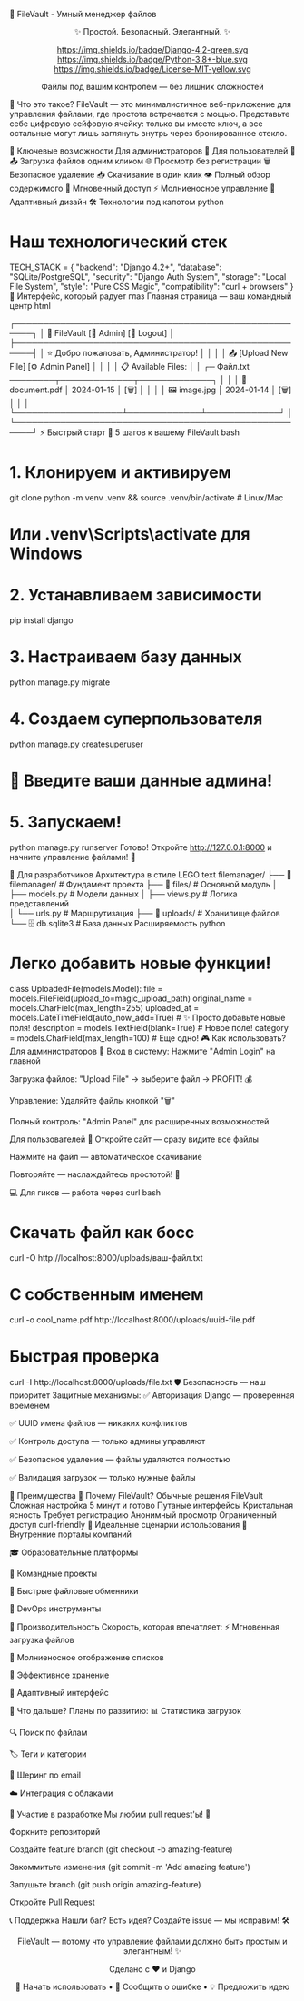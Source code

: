 📁 FileVault - Умный менеджер файлов
<div align="center">
✨ Простой. Безопасный. Элегантный. ✨

https://img.shields.io/badge/Django-4.2-green.svg
https://img.shields.io/badge/Python-3.8+-blue.svg
https://img.shields.io/badge/License-MIT-yellow.svg

Файлы под вашим контролем — без лишних сложностей

</div>
🚀 Что это такое?
FileVault — это минималистичное веб-приложение для управления файлами, где простота встречается с мощью. Представьте себе цифровую сейфовую ячейку: только вы имеете ключ, а все остальные могут лишь заглянуть внутрь через бронированное стекло.

🎯 Ключевые возможности
Для администраторов 🔐	Для пользователей 👀
📤 Загрузка файлов одним кликом	🌐 Просмотр без регистрации
🗑️ Безопасное удаление	📥 Скачивание в один клик
👁️ Полный обзор содержимого	🚀 Мгновенный доступ
⚡ Молниеносное управление	📱 Адаптивный дизайн
🛠️ Технологии под капотом
python
# Наш технологический стек
TECH_STACK = {
    "backend": "Django 4.2+",
    "database": "SQLite/PostgreSQL", 
    "security": "Django Auth System",
    "storage": "Local File System",
    "style": "Pure CSS Magic",
    "compatibility": "curl + browsers"
}
🎨 Интерфейс, который радует глаз
Главная страница — ваш командный центр
html
<!-- Чистый, интуитивный дизайн -->
┌─────────────────────────────────────────────────────┐
│ 📁 FileVault                 [👤 Admin] [🚪 Logout] │
├─────────────────────────────────────────────────────┤
│ ⭐ Добро пожаловать, Администратор!                 │
│                                                     │
│ 📤 [Upload New File]    [⚙️ Admin Panel]           │
│                                                     │
│ 📋 Available Files:                                │
│ ┌─ Файл.txt ────────┬─────────────┬─────────────┐  │
│ │ 📄 document.pdf   │ 2024-01-15  │  [🗑️]       │  │
│ │ 🖼️ image.jpg      │ 2024-01-14  │  [🗑️]       │  │
│ └───────────────────┴─────────────┴─────────────┘  │
└─────────────────────────────────────────────────────┘
⚡ Быстрый старт
🎯 5 шагов к вашему FileVault
bash
# 1. Клонируем и активируем
git clone <your-repo>
python -m venv .venv && source .venv/bin/activate  # Linux/Mac
# Или .venv\Scripts\activate для Windows

# 2. Устанавливаем зависимости
pip install django

# 3. Настраиваем базу данных
python manage.py migrate

# 4. Создаем суперпользователя
python manage.py createsuperuser
# 🎉 Введите ваши данные админа!

# 5. Запускаем!
python manage.py runserver
Готово! Откройте http://127.0.0.1:8000 и начните управление файлами! 🎊

🔧 Для разработчиков
Архитектура в стиле LEGO
text
filemanager/
├── 🧱 filemanager/          # Фундамент проекта
├── 🎯 files/               # Основной модуль
│   ├── models.py          # Модели данных
│   ├── views.py           # Логика представлений  
│   └── urls.py           # Маршрутизация
├── 📁 uploads/            # Хранилище файлов
└── 🗄️  db.sqlite3         # База данных
Расширяемость
python
# Легко добавить новые функции!
class UploadedFile(models.Model):
    file = models.FileField(upload_to=magic_upload_path)
    original_name = models.CharField(max_length=255)
    uploaded_at = models.DateTimeField(auto_now_add=True)
    # ✨ Просто добавьте новые поля!
    description = models.TextField(blank=True)  # Новое поле!
    category = models.CharField(max_length=100) # Еще одно!
🎮 Как использовать?
Для администраторов 🦸
Вход в систему: Нажмите "Admin Login" на главной

Загрузка файлов: "Upload File" → выберите файл → PROFIT! 💰

Управление: Удаляйте файлы кнопкой "🗑️"

Полный контроль: "Admin Panel" для расширенных возможностей

Для пользователей 👥
Откройте сайт — сразу видите все файлы

Нажмите на файл — автоматическое скачивание

Повторяйте — наслаждайтесь простотой! 🎉

💻 Для гиков — работа через curl
bash
# Скачать файл как босс
curl -O http://localhost:8000/uploads/ваш-файл.txt

# С собственным именем
curl -o cool_name.pdf http://localhost:8000/uploads/uuid-file.pdf

# Быстрая проверка
curl -I http://localhost:8000/uploads/file.txt
🛡️ Безопасность — наш приоритет
Защитные механизмы:
✅ Авторизация Django — проверенная временем

✅ UUID имена файлов — никаких конфликтов

✅ Контроль доступа — только админы управляют

✅ Безопасное удаление — файлы удаляются полностью

✅ Валидация загрузок — только нужные файлы

🌟 Преимущества
💎 Почему FileVault?
Обычные решения	FileVault
Сложная настройка	5 минут и готово
Путаные интерфейсы	Кристальная ясность
Требует регистрацию	Анонимный просмотр
Ограниченный доступ	curl-friendly
🎯 Идеальные сценарии использования
🏢 Внутренние порталы компаний

🎓 Образовательные платформы

👥 Командные проекты

🚀 Быстрые файловые обменники

🔧 DevOps инструменты

🚀 Производительность
Скорость, которая впечатляет:
⚡ Мгновенная загрузка файлов

🚀 Молниеносное отображение списков

💾 Эффективное хранение

📱 Адаптивный интерфейс

🔮 Что дальше?
Планы по развитию:
📊 Статистика загрузок

🔍 Поиск по файлам

🏷️ Теги и категории

📧 Шеринг по email

☁️ Интеграция с облаками

🤝 Участие в разработке
Мы любим pull request'ы! 💝

Форкните репозиторий

Создайте feature branch (git checkout -b amazing-feature)

Закоммитьте изменения (git commit -m 'Add amazing feature')

Запушьте branch (git push origin amazing-feature)

Откройте Pull Request

📞 Поддержка
Нашли баг? Есть идея? Создайте issue — мы исправим! 🛠️

<div align="center">
FileVault — потому что управление файлами должно быть простым и элегантным! ✨

Сделано с ❤️ и Django

🚀 Начать использовать • 🐛 Сообщить о ошибке • 💡 Предложить идею

</div>
